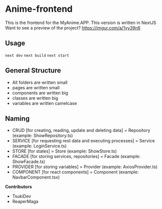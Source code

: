 # Anime-frontend

This is the frontend for the MyAnime.APP. This version is written in NextJS
Want to see a preview of the project? https://imgur.com/a/1yy39n6

## Usage

`next dev`
`next build`
`next start`

## General Structure
- All folders are written small
- pages are written small
- components are written big
- classes are written big
- variables are written camelcase

## Naming
- CRUD [for creating, reading, update and deleting data] = Repository (example: ShowRepository.ts)
- SERVICE [for requesting rest data and executing processes] = Service (example: LoginService.ts)
- STORE [for states] = Store (example: ShowStore.ts)
- FACADE [for storing services, repositories] = Facade (example: ShowFacade.ts)
- PROVIDER [for storing variables] = Provider (example: AxiosProvider.ts)
- COMPONENT [for react components] = Component (example: NavbarComponent.tsx)

**Contributors**
- TsukiDev
- ReaperMaga

